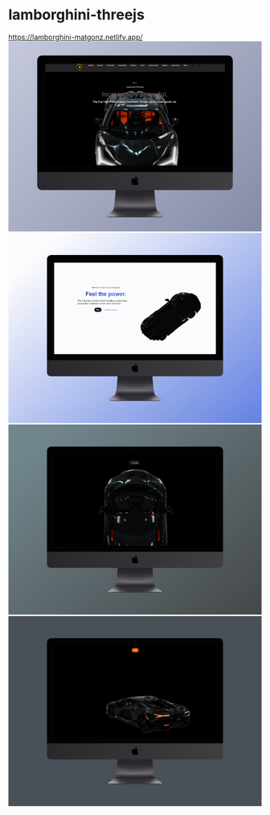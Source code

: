 # lamborghini-threejs
https://lamborghini-matgonz.netlify.app/
![](https://github.com/matgonzalezv/lamborghini-threejs/blob/main/image1.png?raw=true)
![](https://github.com/matgonzalezv/lamborghini-threejs/blob/main/image2.png?raw=true)
![](https://github.com/matgonzalezv/lamborghini-threejs/blob/main/image3.png?raw=true)
![](https://github.com/matgonzalezv/lamborghini-threejs/blob/main/image4.png?raw=true)

